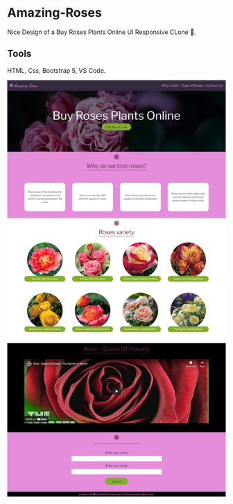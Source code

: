 # Amazing-Roses

Nice Design of a Buy Roses Plants Online UI Responsive CLone  🥗.

## Tools

HTML, Css, Bootstrap 5, VS Code.


![Screenshot](images/LandingPage.jpg)

